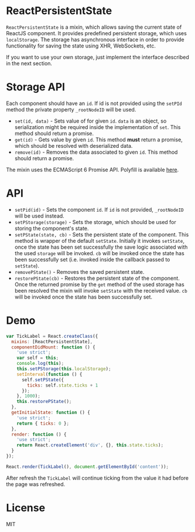 # ReactPersistentState

`ReactPersistentState` is a mixin, which allows saving the current state of ReactJS component. It provides predefined persistent storage, which uses `localStorage`. The storage has asynchronous interface in order to provide functionality for saving the state using XHR, WebSockets, etc.

If you want to use your own storage, just implement the interface described in the next section.

# Storage API

Each component should have an `id`. If id is not provided using the `setPId` method the private property `_rootNodeID` will be used.

- `set(id, data)` - Sets value of for given `id`. `data` is an object, so serialization might be required inside the implementation of `set`. This method should return a promise.
- `get(id)` - Gets value by given `id`. This method **must** return a promise, which should be resolved with deserialized data.
- `remove(id)` - Removes the data associated to given `id`. This method should return a promise.

The mixin uses the ECMAScript 6 Promise API. Polyfill is available [here](https://github.com/jakearchibald/es6-promise).

# API

* `setPid(id)` - Sets the component `id`. If `id` is not provided, `_rootNodeID` will be used instead.
* `setPStorage(storage)` - Sets the storage, which should be used for storing the component's state.
* `setPState(state, cb)` - Sets the persistent state of the component. This method is wrapper of the default `setState`. Initially it invokes `setState`, once the state has been set successfully the save logic associated with the used `storage` will be invoked. `cb` will be invoked once the state has been successfully set (i.e. invoked inside the callback passed to `setState`).
* `removePState()` - Removes the saved persistent state.
* `restorePState(cb)` - Restores the persistent state of the component. Once the returned promise by the `get` method of the used storage has been resolved the mixin will invoke `setState` with the received value. `cb` will be invoked once the state has been successfully set.

# Demo

```javascript
var TickLabel = React.createClass({
  mixins: [ReactPersistentState],
  componentDidMount: function () {
    'use strict';
    var self = this;
    console.log(this);
    this.setPStorage(this.localStorage);
    setInterval(function () {
      self.setPState({
        ticks: self.state.ticks + 1
      });
    }, 1000);
    this.restorePState();
  },
  getInitialState: function () {
    'use strict';
    return { ticks: 0 };
  },
  render: function () {
    'use strict';
    return React.createElement('div', {}, this.state.ticks);
  }
});

React.render(TickLabel(), document.getElementById('content'));
```

After refresh the `TickLabel` will continue ticking from the value it had before the page was refreshed.

# License

MIT
